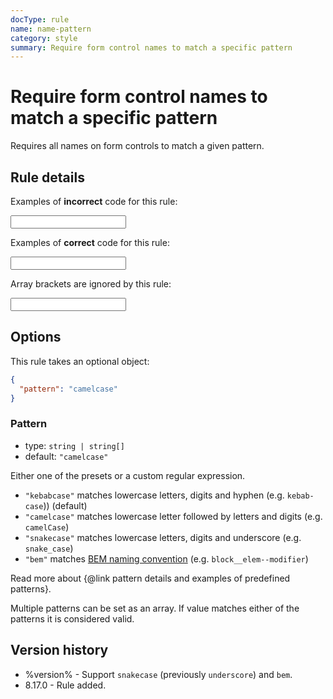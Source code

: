 ```yaml
---
docType: rule
name: name-pattern
category: style
summary: Require form control names to match a specific pattern
---
```


# Require form control names to match a specific pattern

Requires all names on form controls to match a given pattern.

## Rule details

Examples of **incorrect** code for this rule:

<validate name="incorrect" rules="name-pattern">
    <input name="foo-bar">
</validate>

Examples of **correct** code for this rule:

<validate name="correct" rules="name-pattern">
    <input name="fooBar">
</validate>

Array brackets are ignored by this rule:

<validate name="array-brackets" rules="name-pattern">
    <input name="fooBar[]">
</validate>

## Options

This rule takes an optional object:

```json
{
  "pattern": "camelcase"
}
```

### Pattern

- type: `string | string[]`
- default: `"camelcase"`

Either one of the presets or a custom regular expression.

- `"kebabcase"` matches lowercase letters, digits and hyphen (e.g. `kebab-case`)) (default)
- `"camelcase"` matches lowercase letter followed by letters and digits (e.g. `camelCase`)
- `"snakecase"` matches lowercase letters, digits and underscore (e.g. `snake_case`)
- `"bem"` matches [BEM naming convention](https://getbem.com/naming/) (e.g. `block__elem--modifier`)

Read more about {@link pattern details and examples of predefined patterns}.

Multiple patterns can be set as an array.
If value matches either of the patterns it is considered valid.

## Version history

- %version% - Support `snakecase` (previously `underscore`) and `bem`.
- 8.17.0 - Rule added.
